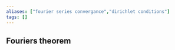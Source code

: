 ```yaml
---
aliases: ["fourier series convergance","dirichlet conditions"]
tags: []
---
```


## Fouriers theorem
